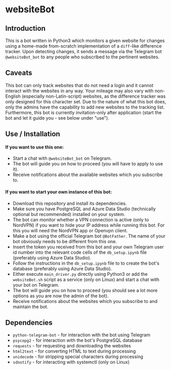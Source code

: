 # websiteBot

## Introduction
This is a bot written in Python3 which monitors a given website for changes using a home-made from-scratch implementation of a ```diff```-like difference tracker.
Upon detecting changes, it sends a message via the Telegram bot ```@websiteBot_bot``` to any people who subscribed to the pertinent websites.

## Caveats
This bot can only track websites that do not need a login and it cannot interact with the websites in any way.
Your mileage may also vary with non-English (especially non-Latin-script) websites, as the difference tracker was only designed for this character set.
Due to the nature of what this bot does, only the admins have the capability to add new websites to the tracking list.
Furthermore, this bot is currently invitation-only after application (start the bot and let it guide you - see below under "use").

## Use / Installation
#### If you want to use this one:
- Start a chat with ```@websiteBot_bot``` on Telegram.
- The bot will guide you on how to proceed (you will have to apply to use it).
- Receive notifications about the available websites which you subscribe to.

#### If you want to start your own instance of this bot:
- Download this repository and install its dependencies.
- Make sure you have PostgreSQL and Azure Data Studio (technically optional but recommended) installed on your system.
- The bot can monitor whether a VPN connection is active (only to NordVPN) if you want to hide your IP address while running this bot. For this you will need the NordVPN app or Openvpn client.
- Make a bot using the official Telegram bot ```@BotFather```. The name of your bot obviously needs to be different from this one.
- Insert the token you received from this bot and your own Telegram user id number into the relevant code cells of the ```db_setup.ipynb``` file (preferably using Azure Data Studio).
- Follow the instructions in the ```db_setup.ipynb``` file to to create the bot's database (preferably using Azure Data Studio).
- Either execute ```main_driver.py``` directly using Python3 or add the ```websiteBot.sh``` script as a service (only on Linux) and start a chat with your bot on Telegram.
- The bot will guide you on how to proceed (you should see a lot more options as you are now the admin of the bot).
- Receive notifications about the websites which you subscribe to and maintain the bot.

## Dependencies
- ```python-telegram-bot``` - for interaction with the bot using Telegram
- ```psycopg2``` - for interaction with the bot's PostgreSQL database
- ```requests``` - for requesting and downloading the websites
- ```html2text``` - for converting HTML to text during processing
- ```unidecode``` - for stripping special characters during processing
- ```sdnotify``` - for interacting with systemctl (only on Linux)

